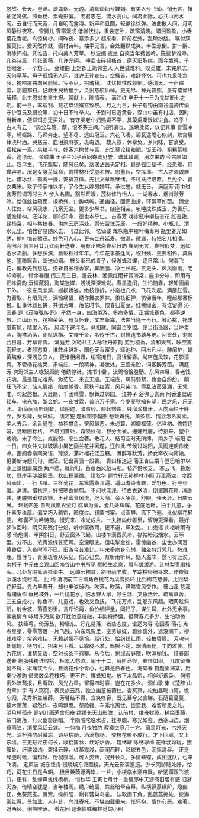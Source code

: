<!-- { "loadSidebar": true } -->
悠然。长天。澄渊。渺湖烟。无边。清辉灿灿兮婵娟。有美人兮飞仙。悄无言，攘袖促呜弦。照垂杨、素蟾影偏。
羡君志在，流水高山。间君此际，心共山闲水闲。云自行而天宽，月自明而露漙。新声和且圆，轻徽徐徐弹。法曲散人间。月明风静秋夜寒。
雪狮儿 雪窗漫成
低帷伏枕，重衾恋卧，疏窗清晓。蜡泪盈盈，小盎菊花香老。鸟惊树杪。问昨夜、塞添多少 起来看、阶前栏外，乱琼纷绕。
嘱付双鬟莫扫。爱天然作就，画材诗料。袖手无言，会处翻然成笑。半生潦倒。拚一醉、消除怀抱。凭谁告，托向美人芳草。
秋波媚 夜坐
自笑当年费苦吟，陈迹梦难寻。几卷诗篇，几张画稿，几许光阴。
唾壶击碎频搔首，磨灭旧胸襟。而今赢得，千丝眼泪，一个愁心。
金缕曲 上定郡王筠邻主人
人世诚难料。叹英雄、未完夙志，天何草草。母子孤孀无人问，谁许王孙哀告。空搔首、难舒怀抱。可也九泉能念我，掩啼痕独向风前悼。写不尽，招魂稿。
沈忧损性成颠倒。感清天、一声霹雳，阴霾都扫。拯救生民稍援手，泛出慈航仙棹。更无尽、神光普照。虽有覆盆终解释，此生恩拟向来生报。聊献上，陈情表。
满江红 辛丑十一日为先姑断七之期。前一日，率载钊、载初恭诣殡宫致祭。
月之九日，长子载钧由南谷遣骑传谕守护官员及厨役等，初十日不许举火。
予到时已近黄昏，深山中虽有村店，因时当新年，便饼饵亦无买处。
有守灵老仆妇熊妪不平，具菜羹粟饭以进食。呜乎！古人有云：
“周公与管、蔡，恨不茅三间。”诚所谓也。遂填此阕，以记其事
冒雪冲寒，崎岖路、马蹄奔走。望不尽、远山冠玉，六花飞凑。碧瓦遥瞻心似剖，殡宫展拜浇杯酒。哭慈亲、血泪染麻衣，斑斑透。
故人意，休辜负。乡间味，甘消受。费松柴一竈，余粮半斗。好客岂拘贫与富，充饥莫论精和陋。饭王孙、粗粝菜根香，逢漂母。
金缕曲 王子兰公子寿同寄词见誉，谱此致谢，用次来韵
今古原如此。叹浮生、飞花飘絮，随风已矣。落溷沾茵无定相，最是弧臣孽子。经患难、何曾容易。况是女身芜薄命，愧樗材枉受虚名被。思量起，空挥涕。
古人才调诚难比。借冰丝、孤鸾一操，安排宫徵。先世文章难继绪，不过扶持培置。且免个、鹑衣粟米。敦子传家惟以孝，了今生女嫁男婚耳。承过誉，威无已。
满庭芳 雨中过含芳园谒筠邻主人
步入名圃，豁然开眼，茂林修竹怡人。一湖春水，烟树渺芳津。恰值丝丝疏雨，板桥外、山势嶙峋。通幽径，回廊曲折，环带草如茵。
锦堂人住处，帘风砚水，几案无尘。更多少琴书，绕座相亲。咳唾成珠成玉，为善乐、恬澹精神。汪洋论，顺时知命，德也本乎仁。
占春芳 戏咏瓶中柳枝杏花
红杏艳，绿杨袅，相与共扶春。供向云房深处，案头留住芳辰。
一段好精神。小瓶儿、清水无尘。怕教容易随风去，飞过此邻。
忆仙姿 戏咏瓶中褕叶梅毒丹
瓶里春光如绣，榆叶梅花穠茂。妙色可人心，更有金丹延寿。微漏，微漏，特把名儿相凑。
高阳台 前三月廿九红雨轩送春，用有正味斋春尽日韵
春到无言，春归似梦，迅如逝水流船。多愁多病，羸躯捱过年年。今年花事虽逢闰，祝封姨、更要相怜。莫将他、堕粉飘香，断送如烟。
枝头渐已成青子，怪游蜂浪蝶，逐日常川。何事飞花，偏教先到愁边。伤春自吊埋香冢，葬胭脂、净土长眠。五更头、风风雨雨，老却啼鹃。
惜余春慢 闰三月三日，邀云林、湘佩红雨轩赏海棠，座中分咏，即用有正味斋韵
垂柳藏鸦，海棠迷蝶，浅浅深深难说。春虽逢闰，生怕随春，轻卸画阑干外。一夜东风怎禁，撼损娇姿，嫩枝惊折。扑帘栊几点，飞花吹起，满庭红雪。
为留取、有限风光，深怜痛惜，绣作舞衣罗袜。柔枝细亸，彷佛当年，睡起那番标格。旧事休题且拚，共倒芳罇，落花时节。恨春归夏至，红稀绿密，有谁留得 
沁园春 题《茂陵弦传奇》
孑然一身，四海倦游，多病多情。正锦城春色，都亭逆旅，江山历历，花柳荣荣。有女怀春，文君新寡，法曲当筵一再行。琴心挑，托求凰有凤，晴里人听。
风流不避浮名。竟相就、同谐百岁盟。便当街涤器，当炉卖酒，胸襟洒落，词赋纵横。文赚千金，名传千古，封禅遗书孰与更。回首处，剩琴台日暮，芳草青青。
满庭芳 次筠邻主人咏牡丹原韵
剪到穠香，清和天气，映空雾雨轻匀。者般态度，谁敢斗鲜新。国色天香富贵，瑶池种、回出凡尘。雕阑护，姚黄魏紫，深浅总宜人。
更谁相问讯，绡窗掩日，苔径留春。飐帘旌风软，花影清真。不管杨花榆荚，肃端庄、一段精神。凝妆处，玉壶亲贮，词客醉芳茵。
满庭芳 次筠邻主人咏絮原韵
倦绣停针，摊书小卧，流莺恰恰殷勤。东风帘幕，春老饯花魂。最是韶光难系，渺茫茫、来去无痕。无端底，风前弱絮，也会自纷纷。
颠狂飞不定，恼人情绪，暗度朝昏。惹秋千红索，风月柴门。零乱沾茵落溷，无凭准、勾起愁根。天涯路，千团晴雪，飘舞过邻园。
江神子 浴佛日喜雨
阿香油壁碾轻车，电光加，掣金蛇。一夜甘霖，普济万千家。今岁麦秋知有望，民之乐，乐无涯。
新荷闹雨听鸣蛙，绿阴遮，暗窗纱。晓起鈎帘，残溜滴檐牙。人向画栏干畔立，罗衫薄，受风斜。
凄凉犯 题秋窗染翰图
愁难寄托。萧条甚、情丝怎系离索。美人去后，余香尚在，袖稍襟角。罡风最恶。未必算、卿卿福薄。忆当初、修嫮连娟，肠断旧标格。
不堪回首处，霜陨秋荷，钗分金雀。姗姗月底，待招来、望中魂魄。未了今生，或能彀、来生会著。散花人、结习空时无所缚。
南乡子 端阳 后一日，四女仲文以玻璃小屏乞画兰花并索题，辽作此
节候过端阳，风雨连朝作嫩凉。画阁卷帘同笑语，琼浆。蒲叶榴花泛玉觞。
薄醉写秋芳，娇女牵农向阿娘。更要新诗题几句，微茫。记出离骚一段香。
青山相送迎 藩王杏庄婿车登巴咱尔以塞上景团扇属题
角声悲，雁行归，苜蓿西风战马肥。毡庐傍水支。
塞云飞，暮烟炊，野岸平沙细柳垂。秋山积翠微。
惜秋华 题竹轩王孙祥林小照
万里高空，度西风画出，一行飞雁。三径菊花，东篱露黄开遍。遥山澹染青螺，爱野色、行寻步缓。消遣。惜秋光，好把寒香偷剪。
不问秋深浅。待白衣送酒，倒翠罇花畔. 消遥甚，更脱帽垂襟疏懒。王孙富贵风流，况大隐、旁人争羡。舒眼。任天涯、日酣云展。
玲珑四犯 自制凤凰衣萤灯
腐草为萤，爱几处辉辉，花底池畔。拍手儿童，争扑素罗纨扇。偏又巧入疏帘，暗度过、镜匳书案。点画屏、高下飞遍。比似柳花轻便。
练囊不为吟诗剪。慢兜来、冷光成片。一丸挂向纱帷里，留待更深看。最好梦乍回时，阴灭影残灯分焰。听小窗微雨，更不避，风吹乱。
山鬼谣 山楼听雨有感
倚危阑、半阴斜日，野云窗外飞起。山楼乍满西风冷，襟袖暗沾烟水。云际里。分不出、浓青澹绿苍茫耳。空濛眼底。伹电掣金蛇，雷惊幽谷，尘世亦闻否 
黄昏后，入夜时鸣不已。旧游今昔难比。年来多病身心懒，独坐剪灯凭几。愁难理。慢付与、青笺斑管从头纪。伤心已矣。奈听雨听风，恼人滋味，愁可有涯涘。
南柯子 中元由金顶山回南谷山中书所见
稀綌生凉意，肩与缓缓游。连林梨枣缀枝头。几处背阴篱落挂牵牛。
远岫云初敛，斜阳雨乍收。羊踪樵径细寻求。昨夜骤添溪水绕村流。
比  梅 清明前二日墙角白桃花为风雪损坏
比到梅花憨弱，比到梨花轻薄。先占早春开，却也丰姿绰约。吹落，吹落，怪煞雪风交作。
蓦山溪 慈溪看捕鱼作
垂杨枝外，一片桃花水。临水野人家，好生涯、叉鱼活计。疏篱草舍，三五自成村，称鱼市，儿童戏，也效叉鱼技。
飞花万点，乱卷东风起。晒网趁斜阳，射金波、落霞影里。言斤论两，鱼价细评量，同妇子，谋生耳，此外无余事。
诉衷情令 咏墙东海棠
欲开犹敛意融融，丰韵特娇慵。担荷春光多少，生怕动微风。
扶绛萼，倚芳丛，粉墙东。好花易落，者些态度，谁适为容 
沁园春 落花
点点星星，零零落落 一片飞残。向东风影里，空劳蛱蝶，碧纱窗外，遮没阑干。柳线难牵，帘钩难挂，无赖封姨不见怜。经行处，恰纷纷红雨，轻拍香肩。
芳魂何处姗姗，待剪纸、招来月下看。认朦胧不准，飘摇不定，烟清雨化，丰韵难传。惯为花愁，谁禁又落，空对长条不忍攀。从今后，剩绿苔庭院，吹满榆钱。
惜春郎 送春
剩脂残粉谁收拾，枉累人愁泣。阑干十二，藓阶苔径，春恨如织。
几度留春留不得，拟痛饮今夕。葺落花作个青心，也算是怜春色。
海棠春 自题画海棠，用秦少游韵
借来数朵花枝巧，更不许、蝶蜂知觉。放下水晶帘，相伴炉烟袅。
何劳窗外流莺报，且看取、风光占早。留得四时春，岂在花多少。
洞仙歌 集《楚辞 山鬼章》字
有人窈窕，表灵旗云路。独立幽篁被蘅杜。杳冥冥，松柏昼晦山阿，憺忘归，采秀折兰带薜。
芳馨结不得，宜笑修容，既见慕兮又含睇。石荫葛蔓蔓，猿木萧萧，疑然作、夜鸣飘雨。怨险磊、车乘怅离忧，徒遗我、难留所思之处。
明月棹孤舟 题钊儿画茅舍归舟
缥缈长天山影澹，认前村、维舟收缆。树绕垂藤，柴门篱落，灯火幽窗阴暗。
半隐陂陀临水占，挂凉蟾、寒光如鉴。西塞山边，烟蓑雨笠，消受风恬云敛。
一剪梅 月夜独酌
寂寞空庭月一方。窗里灯光，帘外天光。深杯独酌耐微凉，诗尽枯肠，酒满愁肠。
交枝花影不成行。才下回廊，又上东墙。三更敲过夜何长，收拾匡牀，炷好炉香。
辊绣球 咏绣球梅
花样忒玲珑，攒簇处、纤穠如绣。碧揉云碎，红蒸霞浅，画阑西畔，彩球五色，荡摇清昼。
正是绿肥时候，偏越越、粉凝脂溜。可人姿致，况开长久。多情蛱蝶，成团逐队，也来飞凑。
定风波 城东泛舟
侵晓城东泛画桡，天光云影碧迢迢。少长同游随处好，恰巧，荷花生日是今朝。
极目蒹葭浮两岸，一片，小楼临水酒帘飘。听彻潺湲飞渡口，更有，乱蝉声曳绿杨梢。
惜秋华 壬寅七月廿一重覩邱中天游阁旧居有感
旧梦天游，倚晴空犹是，当年楼阁。绣户绮窗，蛛丝暗牵帘幕。纵横薜荔缘阶，隐幽径、兔葵燕麦。萧索。噪斜阳，剩有营巢鸟雀。
认取阑干角。乱蓬蒿掩处，绽海棠红萼。景如此，人非昔，向谁寄托。不堪四载重来，怅怀抱、情伤心恶。难著。对西风、泪痕吹落。
看花回 题湘佩妹梅林觅句小照
